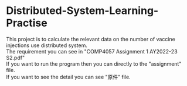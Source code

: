 # Distributed-System-Learning-Practise
This project is to calculate the relevant data on the number of vaccine injections use distributed system.<br>
The requirement you can see in "COMP4057 Assignment 1 AY2022-23 S2.pdf"<br>
If you want to run the program then you can directly to the "assignment" file.<br>
If you want to see the detail you can see "原件” file.
